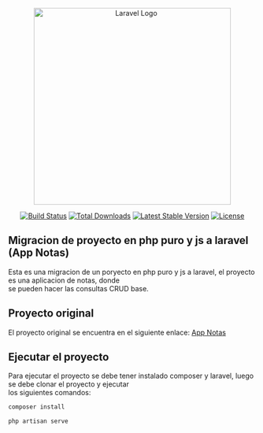 <p align="center"><a href="https://laravel.com" target="_blank"><img src="https://raw.githubusercontent.com/laravel/art/master/logo-lockup/5%20SVG/2%20CMYK/1%20Full%20Color/laravel-logolockup-cmyk-red.svg" width="400" alt="Laravel Logo"></a></p>

<p align="center">
<a href="https://github.com/laravel/framework/actions"><img src="https://github.com/laravel/framework/workflows/tests/badge.svg" alt="Build Status"></a>
<a href="https://packagist.org/packages/laravel/framework"><img src="https://img.shields.io/packagist/dt/laravel/framework" alt="Total Downloads"></a>
<a href="https://packagist.org/packages/laravel/framework"><img src="https://img.shields.io/packagist/v/laravel/framework" alt="Latest Stable Version"></a>
<a href="https://packagist.org/packages/laravel/framework"><img src="https://img.shields.io/packagist/l/laravel/framework" alt="License"></a>
</p>

## Migracion de proyecto en php puro y js a laravel (App Notas)

Esta es una migracion de un poryecto en php puro y js a laravel, el proyecto es una aplicacion de notas, donde  
se pueden hacer las consultas CRUD base.

## Proyecto original

El proyecto original se encuentra en el siguiente enlace: [App Notas](https://github.com/Oliver-G-R/AppNotas-php-js)

## Ejecutar el proyecto

Para ejecutar el proyecto se debe tener instalado composer y laravel, luego se debe clonar el proyecto y ejecutar  
los siguientes comandos:

```bash
composer install
```

```bash
php artisan serve
```
